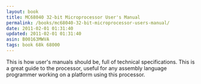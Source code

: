 ```yaml
---
layout: book
title: MC68040 32-bit Microprocessor User's Manual
permalink: /books/mc68040-32-bit-microprocessor-users-manual/
date: 2011-02-01 01:31:40
updated: 2011-02-01 01:31:40
asin: B00163MWVA
tags: book 68k 68000
---
```

This is how user's manuals should be, full of technical specifications. This is
a great guide to the processor, useful for any assembly language programmer
working on a platform using this processor.
